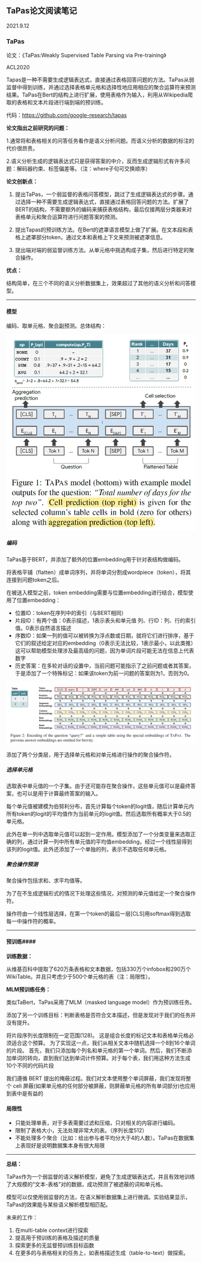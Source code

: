 ## TaPas论文阅读笔记

2021.9.12

### TaPas
论文：《TaPas:Weakly Supervised Table Parsing via Pre-training》

ACL2020

Tapas是一种不需要生成逻辑表达式，直接通过表格回答问题的方法。TaPas从弱监督中得到训练，并通过选择表格单元格和选择性地应用相应的聚合运算符来预测结果。TaPas在Bert的结构上进行扩展，使用表格作为输入，利用从Wikipedia爬取的表格和文本片段进行端到端的预训练。

代码：https://github.com/google-research/tapas


**论文指出之前研究的问题：**

1.通常将和表格相关的问答任务看作是语义分析问题。而语义分析的数据的标注的代价很昂贵。

2.语义分析生成的逻辑表达式只是获得答案的中介，反而生成逻辑形式有许多问题：解码器约束、标签偏差等。（注：where子句可交换顺序）

**论文创新点：**

1. 提出TaPas，一个弱监督的表格问答模型，跳过了生成逻辑表达式的步骤。通过选择一种不需要生成逻辑表达式，直接通过表格回答问题的方法。扩展了BERT的结构，不需要额外的编码来捕获表格结构，最后仅接两层分类器来对表格单元和聚合运算符进行问题答案的预测。

2. 提出Tapas的预训练方法。在Bert的遮罩语言模型上做了扩展。在文本段和表格上遮罩部分token，通过文本和表格上下文来预测被遮罩信息。

3. 提出端对端的弱监督训练方法。从单元格中挑选构成子集，然后进行特定的聚合操作。

**优点：**

结构简单，在三个不同的语义分析数据集上，效果超过了其他的语义分析和问答模型。

---

#### 模型

编码、取单元格、聚合副预测。总体结构：

![tapas总体图](Paperphoto/tapas_overview.png)

##### 编码

TaPas基于BERT，并添加了额外的位置embedding用于针对表结构做编码。

将表格平铺（flatten）成单词序列，并将单词分割成wordpiece（token），将其连接到问题token之后。

在被送入模型之前，token embedding需要与位置embedding进行结合，模型使用了位置embedding：

+ 位置ID：token在序列中的索引（与BERT相同）
+ 片段ID：有两个值：0表示描述，1表示表头和单元值
列、行ID：列、行的索引值。0表示自然语言描述
+ 序数ID：如果一列的值可以被转换为浮点数或日期，就将它们进行排序，基于它们的叙述给定对应的embedding（0表示无法比较，1表示最小，以此类推）这可以帮助模型处理涉及最高级的问题，因为单词片段可能无法在信息上代表数字
+ 历史答案：在多轮对话的设置中，当前问题可能指示了之前问题或者其答案，于是添加了一个特殊标记：如果该token为前一问题的答案则为1，否则为0。

![tapas](Paperphoto/tapas_embedding.png)

添加了两个分类层，用于选择单元格和对单元格进行操作的聚合操作符。

##### 选择单元格

选取表中单元值的一个子集。由于还可能存在聚合操作，这些单元值可以是最终答案，也可以是用于计算最终答案的输入。

每个单元值被建模为伯努利分布，首先计算每个token的logit值，随后计算单元内所有token的logit的平均值作为当前单元的logit值。然后选取所有概率大于0.5的单元格。

此外在单一列中选取单元值可以起到一定作用。模型添加了一个分类变量来选取正确的列，通过计算一列中所有单元值的平均值embedding，经过一个线性层得到该列的logit值。此外还添加了一个单独的列，表示不选取任何单元格。

##### 聚合操作预测

聚合操作包括求和、求平均值等。

为了在不生成逻辑形式的情况下处理这些情况，对预测的单元值给定一个聚合操作符。

操作符由一个线性层选择，在第一个token的最后一层[CLS]用softmax得到选取每一中操作符的概率。

---

#### 预训练####


**训练数据：**

从维基百科中提取了620万条表格和文本数据，包括330万个infobox和290万个WikiTable。并且只考虑少于500个单元格的表（注：局限性）。

**MLM预训练任务：**

类似TaBert，TaPas采用了MLM（masked language model）作为预训练任务。

添加了另一个训练目标：判断表格是否符合文本描述，但是发现对于我们的任务并没有提升。

将片段序列长度限制在一定范围(128)。
这是组合长度的标记文本和表格单元格必须适合这个预算。
为了实现这一点，我们从相关文本中随机选择一个8到16个单词的片段。
首先，我们只添加每个列名和单元格的第一个单词。然后，我们不断添加单词的转向，直到我们达到单词计件预算。对于每个表，我们用这种方法生成10个不同的代码片段

我们遵循 BERT 提出的掩蔽过程。我们对文本使用整个单词屏蔽，我们发现将整个 celi 屏蔽(如果单元格的任何部分被屏蔽，则屏蔽单元格的所有单词部分)也应用到表中是有益的

#### 局限性

+ 只能处理单表，对于多表需要过滤和压缩，只对相关的内容进行编码。
+ 限制了表格大小，无法处理非常大的表。（序列长度512）
+ 不能处理多个聚合（比如：给出参与者平均分大于4的人数）。TaPas在数据集上表现好是说明数据集本身有很大局限

---

**总结：**

TaPas作为一个弱监督的语义解析模型，避免了生成逻辑表达式，并且有效地训练了大规模的“文本-表格”对的数据，成功预测了被遮蔽的词和单元格。

模型可以仅使用弱监督的方法，在语义解析数据集上进行微调。实验结果显示，TaPas的效果能与某些语义解析模型相匹配。

未来的工作：
1. 在multi-table context进行探索
2. 提高用于预训练的表格及描述的质量
3. 探索更多的无监督预训练目标函数
4. 在更多的与表格相关的任务上，如表格描述生成（table-to-text）做探索。
